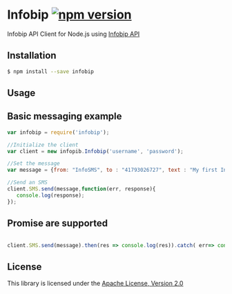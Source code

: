 # Infobip [![npm version](https://badge.fury.io/js/infobip.svg)](https://badge.fury.io/js/infobip)

Infobip API Client for Node.js using [Infobip API](https://dev.infobip.com)


## Installation

```bash
$ npm install --save infobip
```


## Usage

Basic messaging example
-----------------------

```javascript
var infobip = require('infobip');

//Initialize the client
var client = new infopib.Infobip('username', 'password');

//Set the message
var message = {from: "InfoSMS", to : "41793026727", text : "My first Infobip SMS"};

//Send an SMS
client.SMS.send(message,function(err, response){
   console.log(response);
});

```


Promise are supported
-----------------------

```javascript

client.SMS.send(message).then(res => console.log(res)).catch( err=> console.log(err));

```


## License

This library is licensed under the [Apache License, Version 2.0](http://www.apache.org/licenses/LICENSE-2.0)
